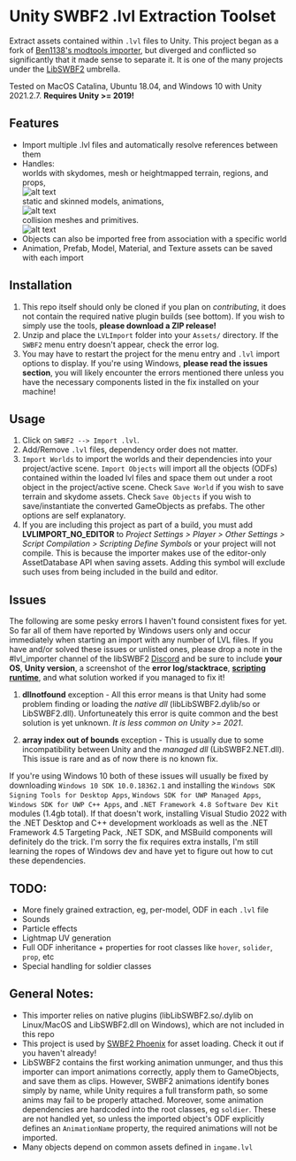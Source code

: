 # Unity SWBF2 .lvl Extraction Toolset

Extract assets contained within ```.lvl``` files to Unity.  This project began as a fork of [Ben1138's modtools importer](https://github.com/Ben1138/Unity-SWBF2-Import), but diverged and conflicted so significantly that it made sense to separate it.  It is one of the many projects under the [LibSWBF2](https://github.com/Ben1138/LibSWBF2) umbrella.

Tested on MacOS Catalina, Ubuntu 18.04, and Windows 10 with Unity 2021.2.7.  **Requires Unity >= 2019!**

## Features
- Import multiple .lvl files and automatically resolve references between them
- Handles: <br> 
worlds with skydomes, mesh or heightmapped terrain, regions, and props, <br>
![alt text](./GitRepoAssets/worlds.gif "worlds") <br>
static and skinned models, animations, <br>
![alt text](./GitRepoAssets/rancor_grab.gif "rancor_grab") <br>
collision meshes and primitives. <br>
![alt text](./GitRepoAssets/coll.gif "coll") <br>
- Objects can also be imported free from association with a specific world
- Animation, Prefab, Model, Material, and Texture assets can be saved with each import


## Installation
1. This repo itself should only be cloned if you plan on _contributing_, it does not contain the required native plugin builds (see bottom).  If you wish to simply use the tools, **please download a ZIP release!**
2. Unzip and place the ```LVLImport``` folder into your ```Assets/``` directory.  If the ```SWBF2``` menu entry doesn't appear, check the error log.
3. You may have to restart the project for the menu entry and ```.lvl``` import options to display.  If you're using Windows, **please read the issues section**, you will likely encounter the errors mentioned there unless you have the necessary components listed in the fix installed on your machine!

## Usage
1. Click on ```SWBF2 --> Import .lvl```.
2. Add/Remove ```.lvl``` files, dependency order does not matter.
3. ```Import Worlds``` to import the worlds and their dependencies into your project/active scene.  ```Import Objects``` will import all the objects (ODFs) contained within the loaded lvl files and space them out under a root object in the project/active scene.  Check ```Save World``` if you wish to save terrain and skydome assets.  Check ```Save Objects``` if you wish to save/instantiate the converted GameObjects as prefabs.  The other options are self explanatory.
4. If you are including this project as part of a build, you must add **LVLIMPORT_NO_EDITOR** to _Project Settings > Player > Other Settings > Script Compilation > Scripting Define Symbols_ or your project will not compile.  This is because the importer makes use of the editor-only AssetDatabase API when saving assets.  Adding this symbol will exclude such uses from being included in the build and editor.

## Issues

The following are some pesky errors I haven't found consistent fixes for yet.  So far all of them have reported by Windows users only and occur immediately when starting an import with any number of LVL files.  If you have and/or solved these issues or unlisted ones, please drop a note in the #lvl_importer channel of the libSWBF2 [Discord](https://discord.com/invite/nNUapcU) and be sure to include **your OS**, **Unity version**, a screenshot of the **error log/stacktrace**, [**scripting runtime**](https://docs.unity3d.com/Manual/dotnetProfileSupport.html), and what solution worked if you managed to fix it! 

1. **dllnotfound** exception - All this error means is that Unity had some problem finding or loading the _native dll_ (libLibSWBF2.dylib/so or LibSWBF2.dll).  Unfortuneately this error is quite common and the best solution is yet unknown.  _It is less common on Unity >= 2021_.

2. **array index out of bounds** exception - This is usually due to some incompatibility between Unity and the _managed dll_ (LibSWBF2.NET.dll).  This issue is rare and as of now there is no known fix.  

If you're using Windows 10 both of these issues will usually be fixed by downloading ```Windows 10 SDK 10.0.18362.1``` and installing the ```Windows SDK Signing Tools for Desktop Apps```, ```Windows SDK for UWP Managed Apps```, ```Windows SDK for UWP C++ Apps```, and ```.NET Framework 4.8 Software Dev Kit```  modules (1.4gb total).  If that doesn't work, installing Visual Studio 2022 with the .NET Desktop and C++ development workloads as well as the .NET  Framework 4.5 Targeting Pack, .NET SDK, and MSBuild components will definitely do the trick.  I'm sorry the fix requires extra installs, I'm still learning the ropes of Windows dev and have yet to figure out how to cut these dependencies.


## TODO:
- More finely grained extraction, eg, per-model, ODF in each ```.lvl``` file
- Sounds
- Particle effects
- Lightmap UV generation
- Full ODF inheritance + properties for root classes like ```hover```, ```solider```, ```prop```, etc
- Special handling for soldier classes

## General Notes:
- This importer relies on native plugins (libLibSWBF2.so/.dylib on Linux/MacOS and LibSWBF2.dll on Windows), which are not included in this repo
- This project is used by [SWBF2 Phoenix](https://github.com/Ben1138/SWBF2UnityRuntime) for asset loading.  Check it out if you haven't already!
- LibSWBF2 contains the first working animation unmunger, and thus this importer can import animations correctly, apply them to GameObjects, and save them as clips.  However, SWBF2 animations identify bones simply by name, while Unity requires a full transform path, so some anims may fail to be properly attached.  Moreover, some animation dependencies are hardcoded into the root classes, eg ```soldier```.  These are not handled yet, so unless the imported object's ODF explicitly defines an ```AnimationName``` property, the required animations will not be imported.
- Many objects depend on common assets defined in ```ingame.lvl```


